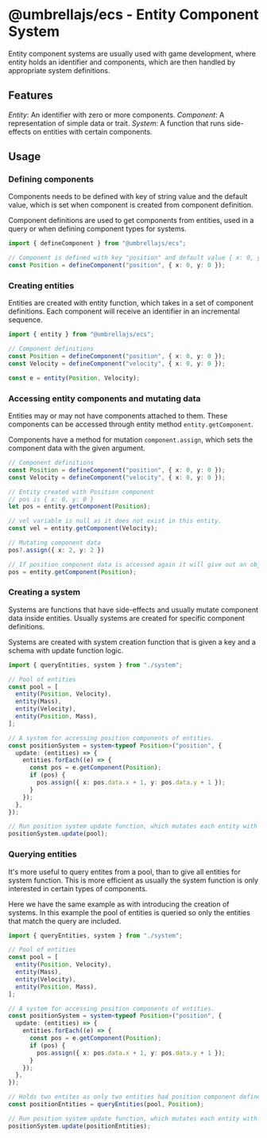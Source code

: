 # @umbrellajs/ecs - Entity Component System
Entity component systems are usually used with game development, where entity holds an identifier
and components, which are then handled by appropriate system definitions.

## Features
*Entity*: An identifier with zero or more components.
*Component*: A representation of simple data or trait.
*System*: A function that runs side-effects on entities with certain components.

## Usage
### Defining components
Components needs to be defined with key of string value and the default value,
which is set when component is created from component definition.

Component definitions are used to get components from entities, used in a query or when defining
component types for systems.

```ts
import { defineComponent } from "@umbrellajs/ecs";

// Component is defined with key "position" and default value { x: 0, y: 0 }
const Position = defineComponent("position", { x: 0, y: 0 });
```

### Creating entities
Entities are created with entity function, which takes in a set of component definitions.
Each component will receive an identifier in an incremental sequence.

```ts
import { entity } from "@umbrellajs/ecs";

// Component definitions
const Position = defineComponent("position", { x: 0, y: 0 });
const Velocity = defineComponent("velocity", { x: 0, y: 0 });

const e = entity(Position, Velocity);
```

### Accessing entity components and mutating data
Entities may or may not have components attached to them.
These components can be accessed through entity method `entity.getComponent`.

Components have a method for mutation `component.assign`, which sets the component data with the given argument.

```ts
// Component definitions
const Position = defineComponent("position", { x: 0, y: 0 });
const Velocity = defineComponent("velocity", { x: 0, y: 0 });

// Entity created with Position component
// pos is { x: 0, y: 0 }
let pos = entity.getComponent(Position);

// vel variable is null as it does not exist in this entity.
const vel = entity.getComponent(Velocity);

// Mutating component data
pos?.assign({ x: 2, y: 2 })

// If position component data is accessed again it will give out an object with updated value { x: 2, y: 2 }.
pos = entity.getComponent(Position);
```

### Creating a system
Systems are functions that have side-effects and usually mutate component data inside entities.
Usually systems are created for specific component definitions.

Systems are created with system creation function that is given a key and a schema with update function logic.
```ts
import { queryEntities, system } from "./system";

// Pool of entities
const pool = [
  entity(Position, Velocity),
  entity(Mass),
  entity(Velocity),
  entity(Position, Mass),
];

// A system for accessing position components of entities.
const positionSystem = system<typeof Position>("position", {
  update: (entities) => {
    entities.forEach((e) => {
      const pos = e.getComponent(Position);
      if (pos) {
        pos.assign({ x: pos.data.x + 1, y: pos.data.y + 1 });
      }
    });
  },
});

// Run position system update function, which mutates each entity with position data
positionSystem.update(pool);
```

### Querying entities
It's more useful to query entites from a pool, than to give all entities for system function.
This is more efficient as usually the system function is only interested in certain types of components.

Here we have the same example as with introducing the creation of systems.
In this example the pool of entities is queried so only the entities that match the query are included.
```ts
import { queryEntities, system } from "./system";

// Pool of entities
const pool = [
  entity(Position, Velocity),
  entity(Mass),
  entity(Velocity),
  entity(Position, Mass),
];

// A system for accessing position components of entities.
const positionSystem = system<typeof Position>("position", {
  update: (entities) => {
    entities.forEach((e) => {
      const pos = e.getComponent(Position);
      if (pos) {
        pos.assign({ x: pos.data.x + 1, y: pos.data.y + 1 });
      }
    });
  },
});

// Holds two entites as only two entities had position component defined
const positionEntities = queryEntities(pool, Position);

// Run position system update function, which mutates each entity with position data
positionSystem.update(positionEntities);
```
